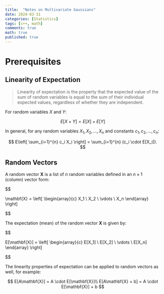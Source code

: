 ```yaml
---
title:  "Notes on Multivariate Gaussians"
date: 2024-03-31
categories: [Statistics]
tags: [c++, math]
comments: true
math: true
published: true
---
```

# Prerequisites

## Linearity of Expectation
> Linearity of expectation is the property that the expected value of the sum of random variables is equal to the sum of their individual expected values, regardless of whether they are independent.

For random variables $X$ and $Y$:

$$
E[X + Y] = E[X] + E[Y]
$$

In general, for any random variables $X_1, X_2, \dots, X_n$ and constants $c_1, c_2, \dots, c_n$:

$$
E\left[ \sum_{i=1}^{n} c_i X_i \right] = \sum_{i=1}^{n} (c_i \cdot E[X_i]).
$$

## Random Vectors

A random vector $\mathbf{X}$ is a list of $n$ random variables defined in an $n \times 1$ (column) vector form:

$$

\mathbf{X} = \left[ \begin{array}{c}
X_1 \\
X_2 \\
\vdots \\
X_n
\end{array} \right]

$$

The expectation (mean) of the random vector $\mathbf{X}$ is given by:

$$

E[\mathbf{X}] = \left[ \begin{array}{c}
E[X_1] \\
E[X_2] \\
\vdots \\
E[X_n]
\end{array} \right]

$$

The linearity properties of expectation can be applied to random vectors as well, for example:

$$
E[A\mathbf{X}] = A \cdot E[\mathbf{X}]\\
E[A\mathbf{X} + b] = A \cdot E[\mathbf{X}] + b
$$